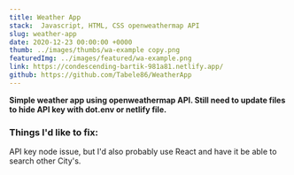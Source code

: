 ```yaml
---
title: Weather App
stack:  Javascript, HTML, CSS openweathermap API
slug: weather-app
date: 2020-12-23 00:00:00 +0000
thumb: ../images/thumbs/wa-example copy.png
featuredImg: ../images/featured/wa-example.png
link: https://condescending-bartik-981a81.netlify.app/
github: https://github.com/Tabele86/WeatherApp
---
```

**Simple weather app using openweathermap API. Still need to update files to hide API key with dot.env or netlify file.**

### Things I'd like to fix:
API key node issue, but I'd also probably use React and have it be able to search other City's.